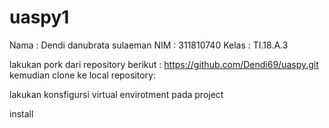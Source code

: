 # uaspy1
Nama : Dendi danubrata sulaeman
NIM : 311810740
Kelas : TI.18.A.3


lakukan pork dari repository berikut : https://github.com/Dendi69/uaspy.git kemudian clone
ke local repository:


lakukan konsfigursi virtual envirotment pada project


install 
